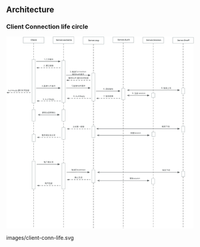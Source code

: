 ## Architecture

### Client Connection life circle

<img src="./images/client-conn-life.svg?sanitize=true">

images/client-conn-life.svg